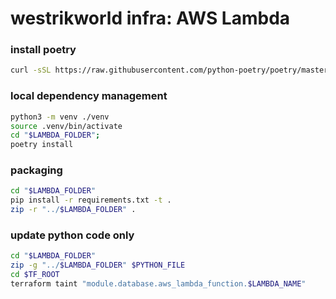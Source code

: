 # westrikworld infra: AWS Lambda

### install poetry 

```sh
curl -sSL https://raw.githubusercontent.com/python-poetry/poetry/master/get-poetry.py | python
```

### local dependency management

```sh
python3 -m venv ./venv
source .venv/bin/activate
cd "$LAMBDA_FOLDER";
poetry install
```

### packaging

```sh
cd "$LAMBDA_FOLDER"
pip install -r requirements.txt -t .
zip -r "../$LAMBDA_FOLDER" .
```

### update python code only

```sh
cd "$LAMBDA_FOLDER"
zip -g "../$LAMBDA_FOLDER" $PYTHON_FILE
cd $TF_ROOT
terraform taint "module.database.aws_lambda_function.$LAMBDA_NAME"
```
